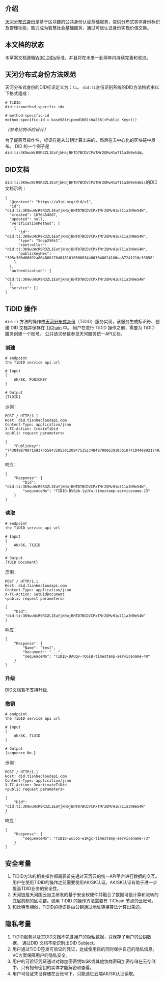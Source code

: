 ## 介绍
[天河分布式身份](https://tianhecloud.com/product/identityAuth)是基于区块链的公共身份认证基础服务，提供分布式实体身份标识及管理功能，致力成为智慧社会基础服务，通过可信认证身份实现价值交换。

## 本文档的状态
本草案文档遵循[W3C DIDs](https://www.w3.org/TR/2022/REC-did-core-20220719/)标准，并且将在未来一到两年内持续完善和改进。

## 天河分布式身份方法规范
天河分布式身份的DID标识定义为：`ti`。 `did:ti`身份识别系统的DID方法格式由以下格式组成：

```
# TiDID
did:ti:<method-specific-id>

# method-specific-id 
method-specific-id = base58(ripemd160(sha256(<Public Key>)))
```

*（参考比特币的设计）*

为了提高互操作性，标识符是从公钥计算出来的，然后在去中心化的区块链中发布。 DID 的一个例子是 `did:ti:3K9wuWcR9R3ZL1EaYjkHojBHTD7BCDVCPxTMr2QMvH1u711a3N9eS4W`。

## DID文档
`did:ti:3K9wuWcR9R3ZL1EaYjkHojBHTD7BCDVCPxTMr2QMvH1u711a3N9eS4Wis`的DID文档示例：
```
{
  "@context": "https://w3id.org/did/v1",
  "id": "did:ti:3K9wuWcR9R3ZL1EaYjkHojBHTD7BCDVCPxTMr2QMvH1u711a3N9eS4W",
  "created": 1676454887,
  "updated": null,
  "verificationMethod": [
    {
      "id": "did:ti:3K9wuWcR9R3ZL1EaYjkHojBHTD7BCDVCPxTMr2QMvH1u711a3N9eS4W",
      "type": "Secp256k1",
      "controller": "did:ti:3K9wuWcR9R3ZL1EaYjkHojBHTD7BCDVCPxTMr2QMvH1u711a3N9eS4W",
      "publicKeyHex": "305c300d06092a864886f70d0101010500034b003048024100ca8724f210c33858"
    }
  ],
  "authentication": [
       "did:ti:3K9wuWcR9R3ZL1EaYjkHojBHTD7BCDVCPxTMr2QMvH1u711a3N9eS4W"
  ],
  "service": []
}
```

## TiDID 操作
`did:ti` 方法的操作由[天河分布式身份](https://tianhecloud.com/product/identityAuth)（TiDID）服务实现，该服务生成标识符、创建 DID 文档并保存在 [TiChain](https://tianhecloud.com/safeServices/safeTHChain) 中。 用户在进行 TiDID 操作之前，需要为 TiDID 服务创建一个账号。 公共请求参数参见天河服务统一API文档。
### 创建
```
# endpoint
the TiDID service api url

# Input
{
    AK/SK, PUBICKEY
}

# Output
{TiDID}
```

示例：
```
POST / HTTP/1.1
Host: did.tianhecloudapi.com
Content-Type: application/json
X-TC-Action: CreateTiDid
<public request parameters>

{
    "PublicKey": "7430488790716037455843285301209475352340487000630103610741044889217493578632422416688836099438173061252937088504002356479929639821721792771207629422355422",
}
```
响应：
```
{
    "Response": {
        "Did": "did:ti:3K9wuWcR9R3ZL1EaYjkHojBHTD7BCDVCPxTMr2QMvH1u711a3N9eS4W",
        "sequenceNo": "TIDID-BV8pb-1yUYw-timestamp-servicename-23"
    }
}
```
### 读取
```
# endpoint
the TiDID service api url

# Input
{
    AK/SK, TiDID
}

# Output
{TDID Document}
```

示例：
```
POST / HTTP/1.1
Host: did.tianhecloudapi.com
Content-Type: application/json
X-TC-Action: GetDidDocument
<public request parameters>

{
    "Did": "did:ti:3K9wuWcR9R3ZL1EaYjkHojBHTD7BCDVCPxTMr2QMvH1u711a3N9eS4W"
}
```
响应：
```
{
    "Response": {
        "Name": "test",
        "Document": "...",
        "sequenceNo": "TIDID-DAUqv-TO6sB-timestamp-servicename-40"
    }
}
```

### 升级
DID文档暂不支持升级.
  
### 撤销
```
# endpoint
the TiDID service api url

# Input
{
    AK/SK, TiDID
}

# Output
{sequence No.}
```
示例：
```
POST / HTTP/1.1
Host: did.tianhecloudapi.com
Content-Type: application/json
X-TC-Action: DeactivateTiDid
<public request parameters>

{
    "Did": "did:ti:3K9wuWcR9R3ZL1EaYjkHojBHTD7BCDVCPxTMr2QMvH1u711a3N9eS4W"
}
```
响应：
```
{
    "Response": {
        "sequenceNo": "TIDID-wu5o5-w1Kgc-timestamp-servicename-73"
    }
}
```
  
## 安全考量
1. TiDID方法的相关操作都需要首先通过天河云的统一API平台进行数据的交互。用户在使用TiDID的操作之前需要使用AK/SK认证。AK/SK认证有助于进一步提高TDID业务的安全性。
2. 天河链是天河国云自主研发的基于安全软硬件并融合了数据可信计算和流转的底层机制的区块链。调用 TiDID 的操作方法需要有 TiChain 节点的云账号。
3. 和比特币相似，TiDID的标识是由公钥通过地址转换算法计算出来的。
  
## 隐私考量
1. TiDID服务以及其DID文档不包含用户的隐私数据，只保存了用户的公钥数据。 通过DID 文档不能识别出DID Subject。
2. 用户通过TiDID签发可验证的凭证，达成使用目的同时保护自己的隐私信息。 VC方案保障用户的隐私安全。
3. 用户的可验证凭证通过对称加密密钥如SK或其他协商密码加密存储在云存储中，只有拥有密钥的实体才能解密和查看。
4. 用户可验证凭证存储在云账号下，只能通过云端AK/SK认证读取。

